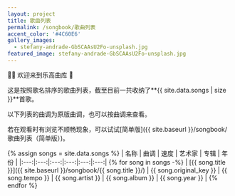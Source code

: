 ```yaml
---
layout: project
title: 歌曲列表
permalink: /songbook/歌曲列表
accent_color: '#4C60E6'
gallery_images:
  - stefany-andrade-GbSCAAsU2Fo-unsplash.jpg
featured_image: stefany-andrade-GbSCAAsU2Fo-unsplash.jpg
---
```


👏🏼 欢迎来到乐高曲库 🎉

这是按照歌名排序的歌曲列表，截至目前一共收纳了**{{ site.data.songs | size }}**首歌。

以下列表的曲调为原版曲调，也可以按曲调来查看。

若在观看时有浏览不顺畅现象，可以试试[简单版]({{ site.baseurl }}/songbook/歌曲列表（简单版）)。

{% assign songs = site.data.songs %}
| 名称 | 曲调 | 速度 | 艺术家 | 专辑 | 年份 | 
|:---:|:---:|:---:|:---:|:---:|:---:|
{% for song in songs -%}
| [{{ song.title }}]({{ site.baseurl }}/songbook/{{ song.title }}/) | {{ song.original_key }} | {{ song.tempo }} | {{ song.artist }} | {{ song.album }} | {{ song.year }} |
{% endfor %}
  
